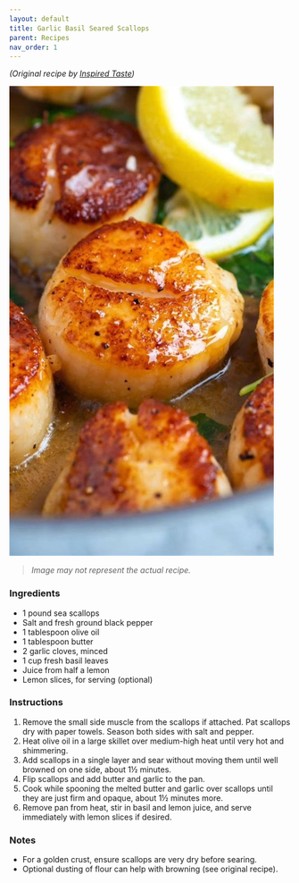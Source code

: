 ```yaml
---
layout: default
title: Garlic Basil Seared Scallops
parent: Recipes
nav_order: 1
---
```


*(Original recipe by [Inspired Taste](https://www.inspiredtaste.net/37110/garlic-basil-seared-scallops/))*

![Garlic Basil Seared Scallops (representative image)](/assets/images/recipes/garlic-basil-seared-scallops-1.jpg)  
> *Image may not represent the actual recipe.*

### Ingredients

- 1 pound sea scallops  
- Salt and fresh ground black pepper  
- 1 tablespoon olive oil  
- 1 tablespoon butter  
- 2 garlic cloves, minced  
- 1 cup fresh basil leaves  
- Juice from half a lemon  
- Lemon slices, for serving (optional)

### Instructions

1. Remove the small side muscle from the scallops if attached. Pat scallops dry with paper towels. Season both sides with salt and pepper.  
2. Heat olive oil in a large skillet over medium-high heat until very hot and shimmering.  
3. Add scallops in a single layer and sear without moving them until well browned on one side, about 1½ minutes.  
4. Flip scallops and add butter and garlic to the pan.  
5. Cook while spooning the melted butter and garlic over scallops until they are just firm and opaque, about 1½ minutes more.  
6. Remove pan from heat, stir in basil and lemon juice, and serve immediately with lemon slices if desired.

### Notes

- For a golden crust, ensure scallops are very dry before searing.  
- Optional dusting of flour can help with browning (see original recipe).  
